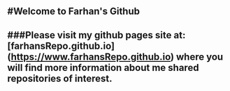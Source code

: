 #Welcome to Farhan's Github 
---
###Please visit my github pages site at: [farhansRepo.github.io] (https://www.farhansRepo.github.io) where you will find more information about me shared repositories of interest.
---



